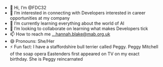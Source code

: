 - 👋 Hi, I’m @FDC32
- 👀 I’m interested in connecting with Developers interested in career opportunities at my company 
- 🌱 I’m currently learning everything about the world of AI
- 💞️ I’m looking to collaborate on learning what makes Developers tick
- 📫 How to reach me ...hannah.blake@mab.org.uk
- 😄 Pronouns: She/Her
- ⚡ Fun fact: I have a staffordshire bull terrier called Peggy. Peggy Mitchell of the soap opera Eastenders first appeared on TV on my exact birthday. She is Peggy reincarnated 

<!---
FDC32/FDC32 is a ✨ special ✨ repository because its `README.md` (this file) appears on your GitHub profile.
You can click the Preview link to take a look at your changes.
--->

